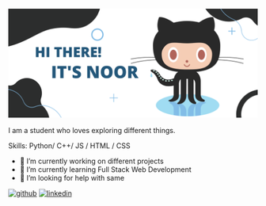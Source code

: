 ![](https://github.com/Noor291/Noor291/blob/main/Banner.png)

I am a student who loves exploring different things.

Skills: Python/ C++/ JS / HTML / CSS

- 🔭 I’m currently working on different projects 
- 🌱 I’m currently learning Full Stack Web Development 
- 🤔 I’m looking for help with same 


[<img src='https://cdn.jsdelivr.net/npm/simple-icons@3.0.1/icons/github.svg' alt='github' height='40'>](https://github.com/Noor291)  [<img src='https://www.google.com/search?q=linkedin+logo&rlz=1C1CHBD_enIN1010IN1010&sxsrf=ALiCzsaEtvF8v1QZq2mvGoMH-pfcN1fXXQ:1659373078703&tbm=isch&source=iu&ictx=1&vet=1&fir=EAVrQR9OeSUcLM%252CqGu_5FIOAApEiM%252C_%253B0wTVuKXO8fpTiM%252C9arG0OUXHAfLaM%252C_%253BhT2g9U1LEMp5SM%252CbmBykUI-ZaA6bM%252C_%253BHPnsdkOenUUvVM%252CqiZzhhUZsLt9AM%252C_%253BLiCwWaz_izC4tM%252CJXR3SJ8kKMLk2M%252C_%253BM38q_CrsfSBPTM%252CZC18-mGq6OaQmM%252C_%253BUcf05OZBXWIfAM%252Co51nLKhUtH7ZmM%252C_%253B3nkkXXrDArODVM%252Cq1G-Xojt1SdJxM%252C_%253BXWqoQALdsSZH0M%252CpPxlgy386lUH1M%252C_%253BrNY8om2fXeihAM%252Cz2ZV4YCtngaFLM%252C_%253Bm6DkAdPgHfSwtM%252ChTVOSqvjYPUBaM%252C_%253BxfN8LhVUsM8dRM%252C9arG0OUXHAfLaM%252C_%253BxOy-33KbYxVqvM%252C9arG0OUXHAfLaM%252C_%253BoCoF01S3N8bHiM%252CqiZzhhUZsLt9AM%252C_&usg=AI4_-kTF0Svm5ShoHYOwTf3rt-9DbAdIjA&sa=X&ved=2ahUKEwjuo5-3jqb5AhWg7jgGHcXoCAYQ9QF6BAgGEAE#imgrc=EAVrQR9OeSUcLM' alt='linkedin' height='40'>](https://www.linkedin.com/in/https://www.linkedin.com/in/noordeepkaur//)  


